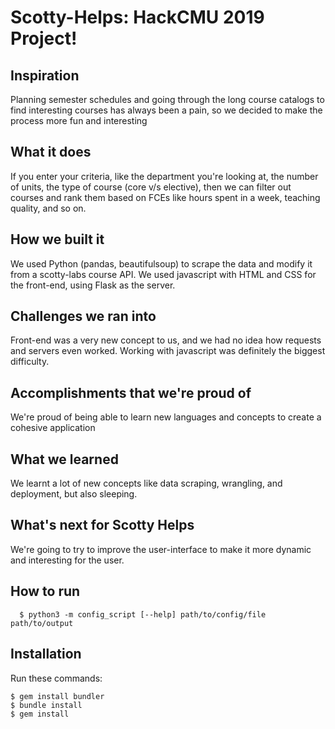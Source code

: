 # Scotty-Helps: HackCMU 2019 Project!

## Inspiration
Planning semester schedules and going through the long course catalogs to find interesting courses has always been a pain, so we decided to make the process more fun and interesting

## What it does
If you enter your criteria, like the department you're looking at, the number of units, the type of course (core v/s elective), then we can filter out courses and rank them based on FCEs like hours spent in a week, teaching quality, and so on.

## How we built it
We used Python (pandas, beautifulsoup) to scrape the data and modify it from a scotty-labs course API. We used javascript with HTML and CSS for the front-end, using Flask as the server.

## Challenges we ran into
Front-end was a very new concept to us, and we had no idea how requests and servers even worked. Working with javascript was definitely the biggest difficulty. 

## Accomplishments that we're proud of
We're proud of being able to learn new languages and concepts to create a cohesive application

## What we learned
We learnt a lot of new concepts like data scraping, wrangling, and deployment, but also sleeping.

## What's next for Scotty Helps
We're going to try to improve the user-interface to make it more dynamic and interesting for the user.

## How to run

<pre><code>  $ python3 -m config_script [--help] path/to/config/file path/to/output
</code></pre>

## Installation

Run these commands:
```
$ gem install bundler
$ bundle install
$ gem install
```
